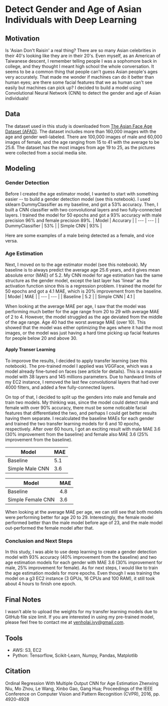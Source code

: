 # Detect Gender and Age of Asian Individuals with Deep Learning

## Motivation
Is 'Asian Don't Raisin' a real thing? There are so many Asian celebrities in their 40's looking like they are in their 20's. Even myself, as an American of Taiwanese descent, I remember telling people I was a sophomore back in college, and they thought I meant high school the whole conversation. It seems to be a common thing that people can't guess Asian people's ages very accurately. That made me wonder if machines can do it better than human eyes; are there some facial features that we as human can't see easily but machines can pick up? I decided to build a model using Convolutional Neural Network (CNN) to detect the gender and age of Asian individuals!
<insert images>

## Data
The dataset used in this study is downloaded from [The Asian Face Age Dataset (AFAD)](https://afad-dataset.github.io/). The dataset includes more than 160,000 images with the age and gender well-labeled. There are 100,000 images of male and 60,000 images of female, and the age ranging from 15 to 41 with the average to be 25.6. The dataset has the most images from age 19 to 25, as the pictures were collected from a social media site. 
<insert images>
  
## Modeling
### Gender Detection
Before I created the age estimator model, I wanted to start with something easier -- to build a gender detection model (see this notebook). I used sklearn DummyClassifier as my baseline, and got a 53% accuracy. Then, I built a CNN classifier with two convolutional layers and two fully-connected layers. I trained the model for 50 epochs and got a 93% accuracy with male precision 96% and female precision 89%.
<insert image of the model>
<epoch image>
|  Model | Accurary | 
| --- | --- |
| DummyClassifier | 53% | 
| Simple CNN | 93% | 
<confusion matix>

Here are some examples of a male being detected as a female, and vice versa.
<insert image>
  
### Age Estimation
Next, I moved on to the age estimator model (see this notebook). My baseline is to always predict the average age 25.6 years, and it gives mean absolute error (MAE) of 5.2. My CNN model for age estimation has the same structure as the gender model, except the last layer has 'linear' as the activation function since this is a regression problem. I trained the model for 50 epochs and got a 4.1 MAE, which is 20% improvement from the baseline. 
<epoch image>
|  Model | MAE | 
| --- | --- |
| Baseline | 5.2 | 
| Simple CNN | 4.1 | 
  
When looking at the average MAE per age, I saw that the model was performing much better for the age range from 20 to 29 with average MAE of 2 to 4. However, the model struggled as the age deviated from the middle of the age range. Age 40 had the worst average MAE (over 10). This showed that the model was either optimizing the ages where it had the most images, or the model was just having a hard time picking up facial features for people below 20 and above 30.
<insert image>

#### Apply Transer Learning
To imporove the results, I decided to apply transfer learning (see this notebook). The pre-trained model I applied was VGGFace, which was a model already fine-tuned on faces (see article for details). This is a massive model with 38 layers and 145 millions parameters. Due to hardward limits of my EC2 instance, I removed the last few convolutional layers that had over 4000 filters, and added a few fully-connected layers.
<insert model summary>

On top of that, I decided to split up the genders into male and female and train two models. My thinking was, since the model could detect male and female with over 90% accuracy, there must be some noticable facial features that differentiated the two, and perhaps I could get better results having them separate. I recalculated the baseline MAEs for each gender and trained the two transfer learning models for 6 and 10 epochs, respectively. After over 60 hours, I got an exciting result with male MAE 3.6 (30% improvement from the baseline) and female also MAE 3.6 (25% improvement from the baseline).

<ephoc img>
  
 |  Model | MAE | 
| --- | --- |
| Baseline | 5.1 | 
| Simple Male CNN | 3.6 |
  
<epoch image>
  
|  Model | MAE | 
| --- | --- |
| Baseline | 4.8 | 
| Simple Female CNN | 3.6 | 

When looking at the average MAE per age, we can still see that both models were performing better for age 20 to 29. Interestingly, the female model performed better than the male model before age of 23, and the male model out-performed the female model after that. 
  

### Conclusion and Next Steps
In this study, I was able to use deep learning to create a gender detection model with 93% accuracy (40% improvement from the baseline) and two age estimation models for each gender with MAE 3.6 (30% improvement for male, 25% improvement for female). 
As for next steps, I would like to train the age estimation models for more epochs. Even though I was training the model on a g3 EC2 instance (3 GPUs, 16 CPUs and 100 RAM), it still took about 4 hours to finish one epoch.


## Final Notes
I wasn't able to upload the weights for my transfer learning models due to GitHub file size limit. If you are interested in using my pre-trained model, please feel free to contact me at yenholai.ivy@gmail.com.

## Tools
- AWS: S3, EC2
- Python: Tensorflow, Scikit-Learn, Numpy, Pandas, Matplotlib

## Citation
Ordinal Regression With Multiple Output CNN for Age Estimation
Zhenxing Niu, Mo Zhou, Le Wang, Xinbo Gao, Gang Hua; Proceedings of the IEEE Conference on Computer Vision and Pattern Recognition (CVPR), 2016, pp. 4920-4928


